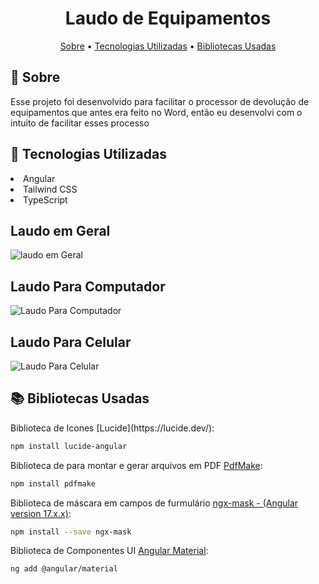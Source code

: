 <h1 align="center" style="font-weight: bold;">Laudo de Equipamentos</h1>
<p align="center">
 <a href="#about">Sobre</a> • 
  <a href="#stacks">Tecnologias Utilizadas</a> •
   <a href="#libs">Bibliotecas Usadas</a>
</p>

<h2 id="about">📌 Sobre</h2>
Esse projeto foi desenvolvido para facilitar o processor de devolução de equipamentos que antes era feito no Word, então eu desenvolvi com o intuito de facilitar esses processo

<h2 id="stacks">🚀 Tecnologias Utilizadas</h2>

<li>Angular</li>
<li>Tailwind CSS</li>
<li>TypeScript</li>


## Laudo em Geral
![laudo em Geral](https://github.com/CarllosEduardo07/Laudo_Setor_TI/assets/80606019/2d6da704-31e0-4e19-98e0-8bc6fbacd96d)

## Laudo Para Computador
![Laudo Para Computador](https://github.com/CarllosEduardo07/Laudo_Setor_TI-Portfolio/assets/80606019/4f83ef5f-0530-4c97-9b94-28708cd3aa17)

## Laudo Para Celular
![Laudo Para Celular](https://github.com/CarllosEduardo07/Laudo_Setor_TI-Portfolio/assets/80606019/cd257416-101b-4d07-ad42-fba0f3cfd5c7)


<h2 id="libs">📚 Bibliotecas Usadas</h2>
Biblioteca de Icones [Lucide](https://lucide.dev/):

```bash
npm install lucide-angular
```

Biblioteca de para montar e gerar arquivos em PDF [PdfMake](http://pdfmake.org/#/):

```bash
npm install pdfmake
```

Biblioteca de máscara em campos de furmulário [ngx-mask - (Angular version 17.x.x)](https://github.com/JsDaddy/ngx-mask.git):

```bash
npm install --save ngx-mask
```

Biblioteca de Componentes UI [Angular Material](https://material.angular.io/):

```bash
ng add @angular/material
```


